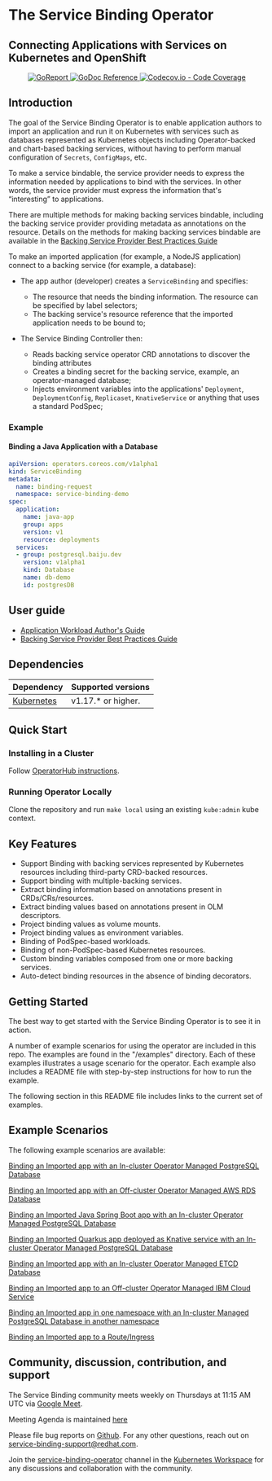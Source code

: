 # The Service Binding Operator
## Connecting Applications with Services on Kubernetes and OpenShift

<p align="center">
    <a alt="GoReport" href="https://goreportcard.com/report/github.com/redhat-developer/service-binding-operator">
        <img alt="GoReport" src="https://goreportcard.com/badge/github.com/redhat-developer/service-binding-operator">
    </a>
    <a href="https://godoc.org/github.com/redhat-developer/service-binding-operator">
        <img alt="GoDoc Reference" src="https://godoc.org/github.com/redhat-developer/service-binding-operator?status.svg">
    </a>
    <a href="https://codecov.io/gh/redhat-developer/service-binding-operator">
        <img alt="Codecov.io - Code Coverage" src="https://codecov.io/gh/redhat-developer/service-binding-operator/branch/master/graph/badge.svg">
    </a>
</p>

## Introduction

The goal of the Service Binding Operator is to enable application authors to
import an application and run it on Kubernetes with services
such as databases represented as Kubernetes objects including Operator-backed and chart-based backing services, without having to perform manual configuration of `Secrets`,
`ConfigMaps`, etc.

To make a service bindable, the service provider needs to express
the information needed by applications to bind with the services. In other words, the service provider must express the
information that's “interesting” to applications.

There are multiple methods for making backing services
bindable, including the backing service provider providing metadata as
annotations on the resource. Details on the methods for making backing services bindable
are available in the [Backing Service Provider Best Practices Guide](docs/BackingServiceBestPractices.md)

To make an imported application (for example, a NodeJS application)
connect to a backing service (for example, a database):

* The app author (developer) creates a `ServiceBinding` and specifies:
  * The resource that needs the binding information. The resource can be
    specified by label selectors;
  * The backing service's resource reference that the imported application
    needs to be bound to;

* The Service Binding Controller then:
  * Reads backing service operator CRD annotations to discover the
    binding attributes
  * Creates a binding secret for the backing service, example, an operator-managed database;
  * Injects environment variables into the applications' `Deployment`, `DeploymentConfig`,
    `Replicaset`, `KnativeService` or anything that uses a standard PodSpec;

### Example
#### Binding a Java Application with a Database

``` yaml
apiVersion: operators.coreos.com/v1alpha1
kind: ServiceBinding
metadata:
  name: binding-request
  namespace: service-binding-demo
spec:
  application:
    name: java-app
    group: apps
    version: v1
    resource: deployments
  services:
  - group: postgresql.baiju.dev
    version: v1alpha1
    kind: Database
    name: db-demo
    id: postgresDB
```

## User guide


* [Application Workload Author's Guide](docs/application-author.md)
* [Backing Service Provider Best Practices Guide](docs/BackingServiceBestPractices.md)




## Dependencies

| Dependency                                | Supported versions           |
| ----------------------------------------- | ---------------------------- |
| [Kubernetes](https://kubernetes.io/)      |  v1.17.\* or higher.        |


## Quick Start

### Installing in a Cluster

Follow [OperatorHub instructions](https://operatorhub.io/operator/service-binding-operator).

### Running Operator Locally

Clone the repository and run `make local` using an existing `kube:admin` kube context.


## Key Features

* Support Binding with backing services represented by Kubernetes resources including third-party CRD-backed resources.
* Support binding with multiple-backing services.
* Extract binding information based on annotations present in CRDs/CRs/resources. 
* Extract binding values based on annotations present in OLM descriptors.
* Project binding values as volume mounts.
* Project binding values as environment variables.
* Binding of PodSpec-based workloads.
* Binding of non-PodSpec-based Kubernetes resources.
* Custom binding variables composed from one or more backing services.
* Auto-detect binding resources in the absence of binding decorators.


## Getting Started

The best way to get started with the Service Binding Operator is to see it in action.

A number of example scenarios for using the operator are included in this
repo. The examples are found in the "/examples" directory. Each of these
examples illustrates a usage scenario for the operator. Each example also
includes a README file with step-by-step instructions for how to run the
example.

The following section in this README file includes links to the current set of examples.

## Example Scenarios

The following example scenarios are available:

[Binding an Imported app with an In-cluster Operator Managed PostgreSQL Database](examples/nodejs_postgresql/README.md)

[Binding an Imported app with an Off-cluster Operator Managed AWS RDS Database](examples/nodejs_awsrds_varprefix/README.md)

[Binding an Imported Java Spring Boot app with an In-cluster Operator Managed PostgreSQL Database](examples/java_postgresql_customvar/README.md)

[Binding an Imported Quarkus app deployed as Knative service with an In-cluster Operator Managed PostgreSQL Database](examples/knative_postgresql_customvar/README.md)

[Binding an Imported app with an In-cluster Operator Managed ETCD Database](examples/nodejs_etcd_operator/README.md)

[Binding an Imported app to an Off-cluster Operator Managed IBM Cloud Service](examples/nodejs_ibmcloud_operator/README.md)

[Binding an Imported app in one namespace with an In-cluster Managed PostgreSQL Database in another namespace](examples/nodejs_postgresql_namespaces/README.md)

[Binding an Imported app to a Route/Ingress](examples/route_k8s_resource/README.md)

## Community, discussion, contribution, and support

The Service Binding community meets weekly on Thursdays at 11:15 AM UTC via [Google Meet](https://meet.google.com/jti-pujt-zqs).

Meeting Agenda is maintained [here](https://github.com/redhat-developer/service-binding-operator/issues?q=is%3Aissue+is%3Aopen+label%3Ameeting)

Please file bug reports on [Github](https://github.com/redhat-developer/service-binding-operator/issues/new). For any other questions, reach out on [service-binding-support@redhat.com](https://www.redhat.com/mailman/listinfo/service-binding-support).

Join the [service-binding-operator](https://app.slack.com/client/T09NY5SBT/C019LQYGC5C) channel in the [Kubernetes Workspace](https://slack.k8s.io/) for any discussions and collaboration with the community.
